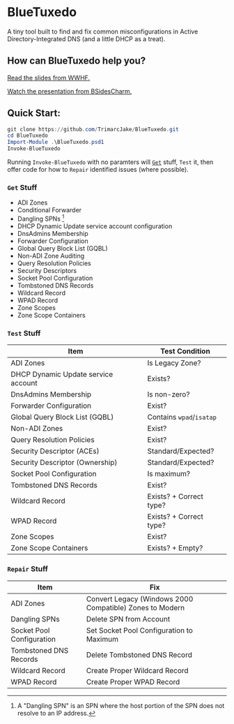 # BlueTuxedo
A tiny tool built to find and fix common misconfigurations in Active Directory-Integrated DNS (and a little DHCP as a treat).

## How can BlueTuxedo help you?
[Read the slides from WWHF.](https://github.com/TrimarcJake/BlueTuxedo/blob/main/ADI%20DNS%20-%20No%20demo.pptx)

[Watch the presentation from BSidesCharm.](https://www.hub.trimarcsecurity.com/post/ad-dns-a-match-made-in-heck)

## Quick Start:
``` powershell
git clone https://github.com/TrimarcJake/BlueTuxedo.git
cd BlueTuxedo
Import-Module .\BlueTuxedo.psd1
Invoke-BlueTuxedo
```
Running `Invoke-BlueTuxedo` with no paramters will [`Get`](#get-stuff) stuff, `Test` it, then offer code for how to `Repair` identified issues (where possible).

### `Get` Stuff

- ADI Zones
- Conditional Forwarder
- Dangling SPNs [^1]
- DHCP Dynamic Update service account configuration
- DnsAdmins Membership
- Forwarder Configuration
- Global Query Block List (GQBL)
- Non-ADI Zone Auditing
- Query Resolution Policies
- Security Descriptors
- Socket Pool Configuration
- Tombstoned DNS Records
- Wildcard Record
- WPAD Record
- Zone Scopes
- Zone Scope Containers

### `Test` Stuff
| Item | Test Condition |
|---------|---------------|
| ADI Zones | Is Legacy Zone? |
| DHCP Dynamic Update service account | Exists? |
| DnsAdmins Membership | Is non-zero? |
| Forwarder Configuration | Exist? |
| Global Query Block List (GQBL) | Contains `wpad`/`isatap` |
| Non-ADI Zones | Exist? |
| Query Resolution Policies | Exist? |
| Security Descriptor (ACEs) | Standard/Expected? |
| Security Descriptor (Ownership) | Standard/Expected? |
| Socket Pool Configuration | Is maximum? |
| Tombstoned DNS Records | Exist? |
| Wildcard Record | Exists? + Correct type? |
| WPAD Record | Exists? + Correct type? |
| Zone Scopes | Exist? |
| Zone Scope Containers | Exists? + Empty? |

### `Repair` Stuff
| Item | Fix |
|-|-|
| ADI Zones | Convert Legacy (Windows 2000 Compatible) Zones to Modern |
| Dangling SPNs | Delete SPN from Account |
| Socket Pool Configuration | Set Socket Pool Configuration to Maximum |
| Tombstoned DNS Records | Delete Tombstoned DNS Record |
| Wildcard Record | Create Proper Wildcard Record |
| WPAD Record | Create Proper WPAD Record |

[^1]: A "Dangling SPN" is an SPN where the host portion of the SPN does not resolve to an IP address.